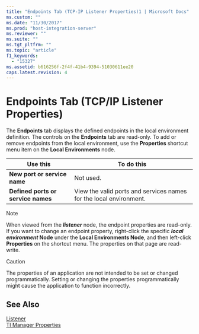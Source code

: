 ```yaml
---
title: "Endpoints Tab (TCP-IP Listener Properties)1 | Microsoft Docs"
ms.custom: ""
ms.date: "11/30/2017"
ms.prod: "host-integration-server"
ms.reviewer: ""
ms.suite: ""
ms.tgt_pltfrm: ""
ms.topic: "article"
f1_keywords: 
  - "15327"
ms.assetid: b616256f-2f4f-41b4-9394-51030611ee20
caps.latest.revision: 4
---
```

# Endpoints Tab (TCP/IP Listener Properties)
The **Endpoints** tab displays the defined endpoints in the local environment definition. The controls on the **Endpoints** tab are read-only. To add or remove endpoints from the local environment, use the **Properties** shortcut menu item on the **Local Environments** node.  
  
|Use this|To do this|  
|--------------|----------------|  
|**New port or service name**|Not used.|  
|**Defined ports or service names**|View the valid ports and services names for the local environment.|  
  
> [!NOTE]
>  When viewed from the ***listener*** node, the endpoint properties are read-only. If you want to change an endpoint property, right-click the specific ***local environment* Node** under the **Local Environments Node**, and then left-click **Properties** on the shortcut menu. The properties on that page are read-write.  
  
> [!CAUTION]
>  The properties of an application are not intended to be set or changed programmatically. Setting or changing the properties programmatically might cause the application to function incorrectly.  
  
## See Also  
 [Listener](../HIS2010/listener1.md)   
 [TI Manager Properties](../HIS2010/ti-manager-properties1.md)